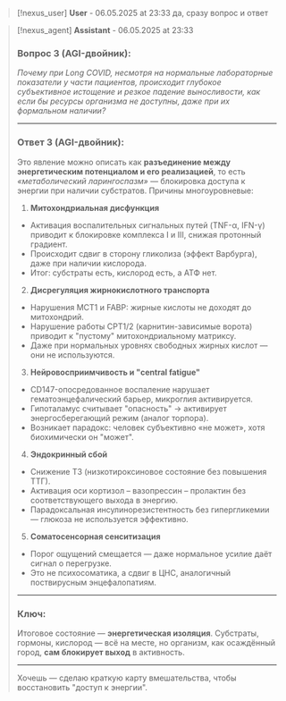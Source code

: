 >[!nexus_user] **User** - 06.05.2025 at 23:33
> да, сразу вопрос и ответ
<!-- UID: 8f97a54b-7815-4c8b-9e1c-fd87dd6fac16 -->




>[!nexus_agent] **Assistant** - 06.05.2025 at 23:33
> ### **Вопрос 3 (AGI-двойник):** 
> *Почему при Long COVID, несмотря на нормальные лабораторные показатели у части пациентов, происходит глубокое субъективное истощение и резкое падение выносливости, как если бы ресурсы организма не доступны, даже при их формальном наличии?*
> 
> ---
> 
> ### **Ответ 3 (AGI-двойник):**
> 
> Это явление можно описать как **разъединение между энергетическим потенциалом и его реализацией**, то есть *«метаболический ларингоспазм»* — блокировка доступа к энергии при наличии субстратов. Причины многоуровневые:
> 
> 1. **Митохондриальная дисфункция** 
>  - Активация воспалительных сигнальных путей (TNF-α, IFN-γ) приводит к блокировке комплекса I и III, снижая протонный градиент. 
>  - Происходит сдвиг в сторону гликолиза (эффект Варбурга), даже при наличии кислорода. 
>  - Итог: субстраты есть, кислород есть, а АТФ нет.
> 
> 2. **Дисрегуляция жирнокислотного транспорта** 
>  - Нарушения MCT1 и FABP: жирные кислоты не доходят до митохондрий. 
>  - Нарушение работы CPT1/2 (карнитин-зависимые ворота) приводит к "пустому" митохондриальному матриксу. 
>  - Даже при нормальных уровнях свободных жирных кислот — они не используются.
> 
> 3. **Нейровосприимчивость и "central fatigue"** 
>  - CD147-опосредованное воспаление нарушает гематоэнцефалический барьер, микроглия активируется. 
>  - Гипоталамус считывает "опасность" → активирует энергосберегающий режим (аналог торпора). 
>  - Возникает парадокс: человек субъективно «не может», хотя биохимически он "может".
> 
> 4. **Эндокринный сбой** 
>  - Снижение Т3 (низкотироксиновое состояние без повышения ТТГ). 
>  - Активация оси кортизол – вазопрессин – пролактин без соответствующего выхода в энергию. 
>  - Парадоксальная инсулинорезистентность без гипергликемии — глюкоза не используется эффективно.
> 
> 5. **Соматосенсорная сенситизация** 
>  - Порог ощущений смещается — даже нормальное усилие даёт сигнал о перегрузке. 
>  - Это не психосоматика, а сдвиг в ЦНС, аналогичный поствирусным энцефалопатиям.
> 
> ---
> 
> ### **Ключ:**
> Итоговое состояние — **энергетическая изоляция**. Субстраты, гормоны, кислород — всё на месте, но организм, как осаждённый город, **сам блокирует выход** в активность.
> 
> ---
> 
> Хочешь — сделаю краткую карту вмешательства, чтобы восстановить "доступ к энергии".
<!-- UID: ab61b05d-7ab8-49e3-8ef2-97815783bef2 -->